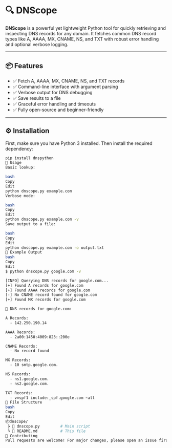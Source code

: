 # 🔍 DNScope

**DNScope** is a powerful yet lightweight Python tool for quickly retrieving and inspecting DNS records for any domain. It fetches common DNS record types like A, AAAA, MX, CNAME, NS, and TXT with robust error handling and optional verbose logging.

---

## 📦 Features

- ✅ Fetch A, AAAA, MX, CNAME, NS, and TXT records
- ✅ Command-line interface with argument parsing
- ✅ Verbose output for DNS debugging
- ✅ Save results to a file
- ✅ Graceful error handling and timeouts
- ✅ Fully open-source and beginner-friendly

---

## ⚙️ Installation

First, make sure you have Python 3 installed. Then install the required dependency:

```bash
pip install dnspython
🚀 Usage
Basic lookup:

bash
Copy
Edit
python dnscope.py example.com
Verbose mode:

bash
Copy
Edit
python dnscope.py example.com -v
Save output to a file:

bash
Copy
Edit
python dnscope.py example.com -o output.txt
🧠 Example Output
bash
Copy
Edit
$ python dnscope.py google.com -v

[INFO] Querying DNS records for google.com...
[+] Found A records for google.com
[+] Found AAAA records for google.com
[-] No CNAME record found for google.com
[+] Found MX records for google.com

📡 DNS records for google.com:

A Records:
  - 142.250.190.14

AAAA Records:
  - 2a00:1450:4009:823::200e

CNAME Records:
  - No record found

MX Records:
  - 10 smtp.google.com.

NS Records:
  - ns1.google.com.
  - ns2.google.com.

TXT Records:
  - v=spf1 include:_spf.google.com ~all
📁 File Structure
bash
Copy
Edit
📦dnscope/
 ┣ 📄 dnscope.py         # Main script
 ┗ 📄 README.md          # This file
🤝 Contributing
Pull requests are welcome! For major changes, please open an issue first to discuss what you'd like to change.
